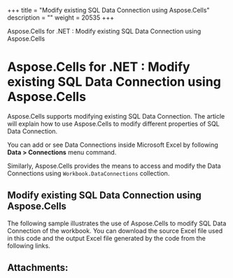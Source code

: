+++
title = "Modify existing SQL Data Connection using Aspose.Cells" 
description = "" 
weight = 20535 
+++

Aspose.Cells for .NET : Modify existing SQL Data Connection using Aspose.Cells  

# Aspose.Cells for .NET : Modify existing SQL Data Connection using Aspose.Cells


Aspose.Cells supports modifying existing SQL Data Connection. The article will explain how to use Aspose.Cells to modify different properties of SQL Data Connection.

You can add or see Data Connections inside Microsoft Excel by following **Data > Connections** menu command.

Similarly, Aspose.Cells provides the means to access and modify the Data Connections using `Workbook.DataConnections` collection.

## Modify existing SQL Data Connection using Aspose.Cells

The following sample illustrates the use of Aspose.Cells to modify SQL Data Connection of the workbook. You can download the source Excel file used in this code and the output Excel file generated by the code from the following links.


## Attachments:


